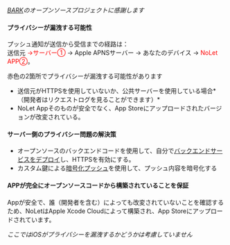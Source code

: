 *[BARK](https://github.com/Finb/Bark)のオープンソースプロジェクトに感謝します*
#### プライバシーが漏洩する可能性 <!-- {docsify-ignore-all} -->

プッシュ通知が送信から受信までの経路は：<br>
送信元 <font color='red'> →サーバー①</font> → Apple APNSサーバー → あなたのデバイス → <font color='red'>NoLet APP②</font>。

赤色の2箇所でプライバシーが漏洩する可能性があります <br>
* 送信元がHTTPSを使用していないか、公共サーバーを使用している場合*（開発者はリクエストログを見ることができます）*
* NoLet Appそのものが安全でなく、App Storeにアップロードされたバージョンが改変されている。

#### サーバー側のプライバシー問題の解決策
* オープンソースのバックエンドコードを使用して、自分で[バックエンドサービスをデプロイ](/deploy.md)し、HTTPSを有効にする。
* カスタム鍵による[暗号化プッシュ](/encryption)を使用して、プッシュ内容を暗号化する

#### APPが完全にオープンソースコードから構築されていることを保証
Appが安全で、誰（開発者を含む）によっても改変されていないことを確認するため、NoLetはApple Xcode Cloudによって構築され、App Storeにアップロードされています。

*ここではiOSがプライバシーを漏洩するかどうかは考慮していません*